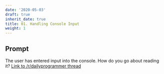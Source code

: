 ```yaml
---
date: '2020-05-03'
draft: true
inherit_date: true
title: 01. Handling Console Input
weight: 1
---
```


## Prompt

The user has entered input into the console. How do you go about reading it? [Link to /r/dailyprogrammer thread](https://www.reddit.com/r/dailyprogrammer/comments/2a3pzl/weekly_1_handling_console_input/)
